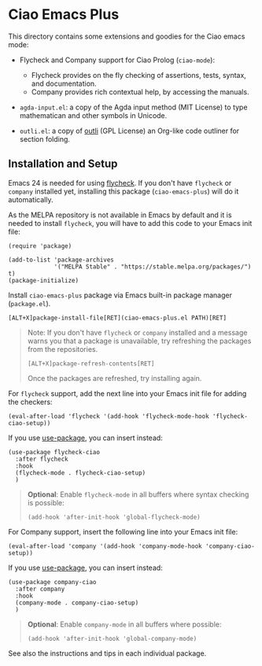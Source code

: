 # Ciao Emacs Plus

This directory contains some extensions and goodies for the Ciao emacs
mode:

 - Flycheck and Company support for Ciao Prolog (`ciao-mode`):
   - Flycheck provides on the fly checking of assertions, tests,
     syntax, and documentation.
   - Company provides rich contextual help, by accessing the manuals.

 - `agda-input.el`: a copy of the Agda input method (MIT License) to type
   mathematican and other symbols in Unicode.

 - `outli.el`: a copy of [outli](https://github.com/jdtsmith/outli) (GPL License)
   an Org-like code outliner for section folding.

## Installation and Setup

Emacs 24 is needed for using [flycheck](https://github.com/flycheck/flycheck).
If you don't have `flycheck` or `company` installed yet, installing this package
(`ciao-emacs-plus`) will do it automatically. 

As the MELPA repository is not available in Emacs by default and it is
needed to install `flycheck`, you will have to add this code to your
Emacs init file:

```	emacs-lisp
(require 'package)

(add-to-list 'package-archives
             '("MELPA Stable" . "https://stable.melpa.org/packages/") t)
(package-initialize)
```
Install `ciao-emacs-plus` package via Emacs built-in package manager (`package.el`).
```
[ALT+X]package-install-file[RET](ciao-emacs-plus.el PATH)[RET]
```
> Note: If you don't have `flycheck` or `company` installed and a message warns you 
> that a package is unavailable, try refreshing the packages from the repositories.
> ```
> [ALT+X]package-refresh-contents[RET]
>``` 
> Once the packages are refreshed, try installing again.

For `flycheck` support, add the next line into your Emacs init file for adding the checkers:
```	emacs-lisp
(eval-after-load 'flycheck '(add-hook 'flycheck-mode-hook 'flycheck-ciao-setup))
```
If you use [use-package](https://github.com/jwiegley/use-package), you can insert instead:
```	emacs-lisp
(use-package flycheck-ciao
  :after flycheck
  :hook
  (flycheck-mode . flycheck-ciao-setup)
  )
```
> **Optional**: Enable `flycheck-mode` in all buffers where syntax checking is possible:
> ```	emacs-lisp
> (add-hook 'after-init-hook 'global-flycheck-mode)
> ```

For Company support, insert the following line into your Emacs init file:
```	emacs-lisp
(eval-after-load 'company '(add-hook 'company-mode-hook 'company-ciao-setup))
```
If you use [use-package](https://github.com/jwiegley/use-package), you can insert instead:
```	emacs-lisp
(use-package company-ciao
  :after company
  :hook
  (company-mode . company-ciao-setup)
  )
```
> **Optional**: Enable `company-mode` in all buffers where possible:
> ```	emacs-lisp
> (add-hook 'after-init-hook 'global-company-mode)
> ```
See also the instructions and tips in each individual package. 
